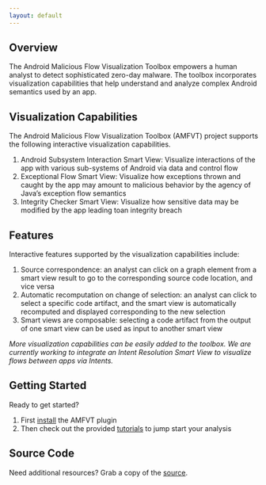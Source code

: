 ```yaml
---
layout: default
---
```


## Overview
The Android Malicious Flow Visualization Toolbox empowers a human analyst to detect sophisticated zero-day malware. The toolbox incorporates visualization capabilities that help understand and analyze complex Android semantics used by an app. 

## Visualization Capabilities
The Android Malicious Flow Visualization Toolbox (AMFVT) project supports the following interactive visualization capabilities.

1. Android Subsystem Interaction Smart View: Visualize interactions of the app with various sub-systems of Android via data and control flow
2. Exceptional Flow Smart View: Visualize how exceptions thrown and caught by the app may amount to malicious behavior by the agency of Java’s exception flow semantics
3. Integrity Checker Smart View: Visualize how sensitive data may be modified by the app leading toan integrity breach

## Features
Interactive features supported by the visualization capabilities include:

1. Source correspondence: an analyst can click on a graph element from a smart view result to go to the corresponding source code location, and vice versa
2. Automatic recomputation on change of selection: an analyst can click to select a specific code artifact, and the smart view is automatically recomputed and displayed corresponding to the new selection
3. Smart views are composable: selecting a code artifact from the output of one smart view can be used as input to another smart view

<em>More visualization capabilities can be easily added to the toolbox. We are currently working to integrate an Intent Resolution Smart View to visualize flows between apps via Intents.</em>

## Getting Started
Ready to get started?

1. First [install](/AMFVT/install) the AMFVT plugin
2. Then check out the provided [tutorials](/AMFVT/tutorials) to jump start your analysis

## Source Code
Need additional resources? Grab a copy of the [source](https://github.com/kcsl/AMFVT).
